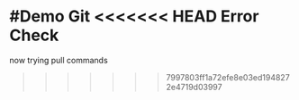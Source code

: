 #Demo Git
<<<<<<< HEAD
Error Check
=======
now trying pull commands
>>>>>>> 7997803ff1a72efe8e03ed1948272e4719d03997
